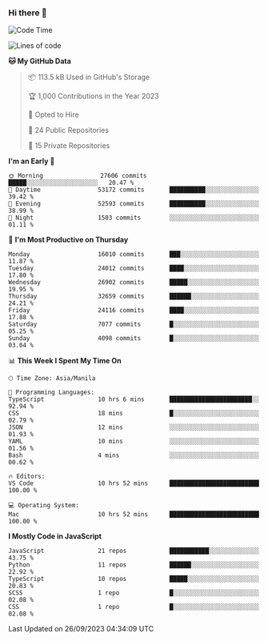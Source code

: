 ### Hi there 👋

<!--START_SECTION:waka-->
![Code Time](http://img.shields.io/badge/Code%20Time-384%20hrs%203%20mins-blue)

![Lines of code](https://img.shields.io/badge/From%20Hello%20World%20I%27ve%20Written-58.4%20million%20lines%20of%20code-blue)

**🐱 My GitHub Data** 

> 📦 113.5 kB Used in GitHub's Storage 
 > 
> 🏆 1,000 Contributions in the Year 2023
 > 
> 💼 Opted to Hire
 > 
> 📜 24 Public Repositories 
 > 
> 🔑 15 Private Repositories 
 > 
**I'm an Early 🐤** 

```text
🌞 Morning                27606 commits       █████░░░░░░░░░░░░░░░░░░░░   20.47 % 
🌆 Daytime                53172 commits       ██████████░░░░░░░░░░░░░░░   39.42 % 
🌃 Evening                52593 commits       ██████████░░░░░░░░░░░░░░░   38.99 % 
🌙 Night                  1503 commits        ░░░░░░░░░░░░░░░░░░░░░░░░░   01.11 % 
```
📅 **I'm Most Productive on Thursday** 

```text
Monday                   16010 commits       ███░░░░░░░░░░░░░░░░░░░░░░   11.87 % 
Tuesday                  24012 commits       ████░░░░░░░░░░░░░░░░░░░░░   17.80 % 
Wednesday                26902 commits       █████░░░░░░░░░░░░░░░░░░░░   19.95 % 
Thursday                 32659 commits       ██████░░░░░░░░░░░░░░░░░░░   24.21 % 
Friday                   24116 commits       ████░░░░░░░░░░░░░░░░░░░░░   17.88 % 
Saturday                 7077 commits        █░░░░░░░░░░░░░░░░░░░░░░░░   05.25 % 
Sunday                   4098 commits        █░░░░░░░░░░░░░░░░░░░░░░░░   03.04 % 
```


📊 **This Week I Spent My Time On** 

```text
🕑︎ Time Zone: Asia/Manila

💬 Programming Languages: 
TypeScript               10 hrs 6 mins       ███████████████████████░░   92.94 % 
CSS                      18 mins             █░░░░░░░░░░░░░░░░░░░░░░░░   02.79 % 
JSON                     12 mins             ░░░░░░░░░░░░░░░░░░░░░░░░░   01.93 % 
YAML                     10 mins             ░░░░░░░░░░░░░░░░░░░░░░░░░   01.56 % 
Bash                     4 mins              ░░░░░░░░░░░░░░░░░░░░░░░░░   00.62 % 

🔥 Editors: 
VS Code                  10 hrs 52 mins      █████████████████████████   100.00 % 

💻 Operating System: 
Mac                      10 hrs 52 mins      █████████████████████████   100.00 % 
```

**I Mostly Code in JavaScript** 

```text
JavaScript               21 repos            ███████████░░░░░░░░░░░░░░   43.75 % 
Python                   11 repos            ██████░░░░░░░░░░░░░░░░░░░   22.92 % 
TypeScript               10 repos            █████░░░░░░░░░░░░░░░░░░░░   20.83 % 
SCSS                     1 repo              █░░░░░░░░░░░░░░░░░░░░░░░░   02.08 % 
CSS                      1 repo              █░░░░░░░░░░░░░░░░░░░░░░░░   02.08 % 
```




 Last Updated on 26/09/2023 04:34:09 UTC
<!--END_SECTION:waka-->
